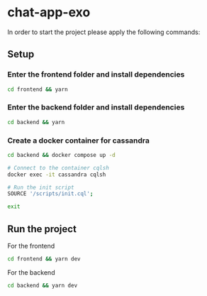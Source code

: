 # chat-app-exo
In order to start the project please apply the following commands:

## Setup
### Enter the frontend folder and install dependencies
```bash
cd frontend && yarn
```

### Enter the backend folder and install dependencies
```bash
cd backend && yarn
```

### Create a docker container for cassandra

```bash
cd backend && docker compose up -d

# Connect to the container cqlsh
docker exec -it cassandra cqlsh

# Run the init script
SOURCE '/scripts/init.cql';

exit
```

## Run the project
For the frontend
```bash
cd frontend && yarn dev
```

For the backend
```bash
cd backend && yarn dev
```

